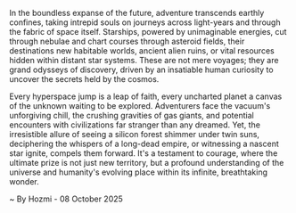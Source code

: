 
In the boundless expanse of the future, adventure transcends earthly confines, taking intrepid souls on journeys across light-years and through the fabric of space itself. Starships, powered by unimaginable energies, cut through nebulae and chart courses through asteroid fields, their destinations new habitable worlds, ancient alien ruins, or vital resources hidden within distant star systems. These are not mere voyages; they are grand odysseys of discovery, driven by an insatiable human curiosity to uncover the secrets held by the cosmos.

Every hyperspace jump is a leap of faith, every uncharted planet a canvas of the unknown waiting to be explored. Adventurers face the vacuum's unforgiving chill, the crushing gravities of gas giants, and potential encounters with civilizations far stranger than any dreamed. Yet, the irresistible allure of seeing a silicon forest shimmer under twin suns, deciphering the whispers of a long-dead empire, or witnessing a nascent star ignite, compels them forward. It's a testament to courage, where the ultimate prize is not just new territory, but a profound understanding of the universe and humanity's evolving place within its infinite, breathtaking wonder.

~ By Hozmi - 08 October 2025
